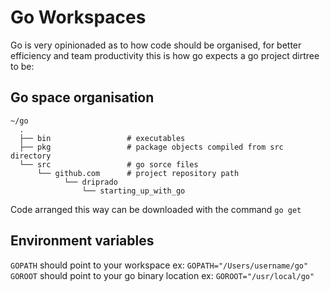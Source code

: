 # Go Workspaces
Go is very opinionaded as to how code should be organised, for better efficiency and team productivity
this is how go expects a go project dirtree to be:


## Go space organisation
```
~/go
  .
  ├── bin                 # executables
  ├── pkg                 # package objects compiled from src directory 
  └── src                 # go sorce files
      └── github.com      # project repository path
            └── driprado
                └── starting_up_with_go
```

Code arranged this way can be downloaded with the command `go get`

## Environment variables
`GOPATH` should point to your workspace ex: `GOPATH="/Users/username/go"`  
`GOROOT` should point to your go binary location ex: `GOROOT="/usr/local/go"`